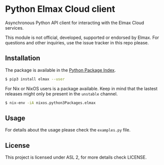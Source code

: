 # Python Elmax Cloud client

Asynchronous Python API client for interacting with the Elmax Cloud services.

This module is not official, developed, supported or endorsed by Elmax.
For questions and other inquiries, use the issue tracker in this repo please.

## Installation

The package is available in the [Python Package Index](https://pypi.python.org/).

```bash
$ pip3 install elmax --user
```

For Nix or NixOS users is a package available. Keep in mind that the lastest
releases might only be present in the `unstable` channel.

```bash
$ nix-env -iA nixos.python3Packages.elmax
```

## Usage

For details about the usage please check the `examples.py` file.

## License

This project is licensed under ASL 2, for more details check LICENSE.
